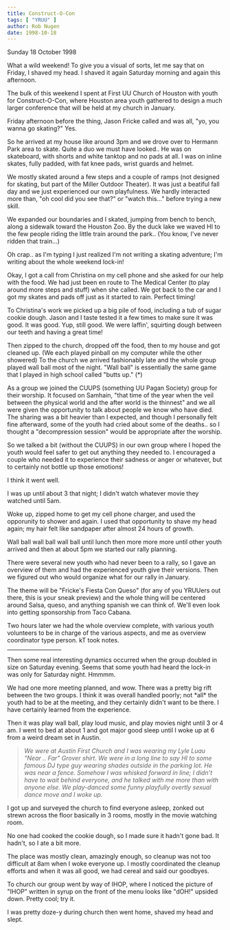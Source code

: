 ```yaml
---
title: Construct-O-Con
tags: [ "YRUU" ]
author: Rob Nugen
date: 1998-10-18
---
```


<title>Construct-O-Con</title>

<p class=date>Sunday 18 October 1998</p>

<p>What a wild weekend! To give you a visual of sorts, let me say that on Friday, I shaved my head. I shaved it again Saturday morning and again this afternoon.

<p>The bulk of this weekend I spent at First UU Church of Houston with youth for Construct-O-Con, where Houston area youth gathered to design a much larger conference that will be held at my church in January.

<p>Friday afternoon before the thing, Jason Fricke called and was all, "yo, you wanna go skating?"  Yes.

<p>So he arrived at my house like around 3pm and we drove over to Hermann Park area to skate. Quite a duo we must have looked..  He was on skateboard, with shorts and white tanktop and no pads at all. I was on inline skates, fully padded, with fat knee pads, wrist guards and helmet.

<p>We mostly skated around a few steps and a couple of ramps (not designed for skating, but part of the Miller Outdoor Theater). It was just a beatiful fall day and we just experienced our own playfulness. We hardly interacted more than, "oh cool did you see that?" or "watch this..." before trying a new skill.

<p>We expanded our boundaries and I skated, jumping from bench to bench, along a sidewalk toward the Houston Zoo. By the duck lake we waved HI to the few people riding the little train around the park..  (You know, I've never ridden that train...)

<p>Oh crap.. as I'm typing I just realized I'm not writing a skating adventure; I'm writing about the whole weekend lock-in!

<p>Okay, I got a call from Christina on my cell phone and she asked for our help with the food. We had just been en route to The Medical Center (to play around more steps and stuff) when she called.  We got back to the car and I got my skates and pads off just as it started to rain.  Perfect timing!

<p>To Christina's work we picked up a big pile of food, including a tub of sugar cookie dough. Jason and I taste tested it a few times to make sure it was good.  It was good.  Yup, still good.  We were laffin', squirting dough between our teeth and having a great time!

<a name="buttsup">
<p>Then zipped to the church, dropped off the food, then to my house and got cleaned up. (We each played pinball on my computer while the other showered) To the church we arrived fashionably late and the whole group played wall ball most of the night.
"Wall ball" is essentially the same game that I played in high school called "butts up."  (*)

<p>As a group we joined the CUUPS (something UU Pagan Society) group for their worship. It focused on Samhain, "that time of the year when the veil between the physical world and the after world is the thinnest" and we all were given the opportunity to talk about people we know who have died. The sharing was a bit heavier than I expected, and though I personally felt fine afterward, some of the youth had cried about some of the deaths.. so I thought a "decompression session" would be appropriate after the worship.

<p>So we talked a bit (without the CUUPS) in our own group where I hoped the youth would feel safer to get out anything they needed to. I encouraged a couple who needed it to experience their sadness or anger or whatever, but to certainly not bottle up those emotions!

<p>I think it went well.

<p>I was up until about 3 that night; I didn't watch whatever movie they watched until 5am.

<p>Woke up, zipped home to get my cell phone charger, and used the opporunity to shower and again. I used that opportunity to shave my head again; my hair felt like sandpaper after almost 24 hours of growth.

<p>Wall ball wall ball wall ball until lunch then more more more until other youth arrived and then at about 5pm we started our rally planning.

<p>There were several new youth who had never been to a rally, so I gave an overview of them and had the experienced youth give their versions.  Then we figured out who would organize what for our rally in January.

<p>The theme will be "Fricke's Fiesta Con Queso" (for any of you YRUUers out there, this is your sneak preview) and the whole thing will be centered around Salsa, queso, and anything spanish we can think of.  We'll even look into getting sponsorship from Taco Cabana.

<p>Two hours later we had the whole overview complete, with various youth volunteers to be in charge of the various aspects, and me as overview coordinator type person. kT took notes.

<p><hr align="center" width="25%">

<p>Then some real interesting dynamics occurred when the group doubled in size on Saturday evening.  Seems that some youth had heard the lock-in was only for Saturday night.  Hmmmm.

<p>We had one more meeting planned, and wow. There was a pretty big rift between the two groups. I think it was overall handled poorly; not *all* the youth had to be at the meeting, and they certainly didn't want to be there. I have certainly learned from the experience.

<p>Then it was play wall ball, play loud music, and play movies night until 3 or 4 am.  I went to bed at about 1 and got major good sleep until I woke up at 6 from a weird dream set in Austin.

<p><blockquote><em>
We were at Austin First Church and I was wearing my Lyle Luau "Near .. Far" Grover shirt. We were in a long line to say HI to some famous DJ type guy wearing shades outside in the parking lot. He was near a fence. Somehow I was whisked forward in line; I didn't have to wait behind everyone, and he talked with me more than with anyone else. We play-danced some funny playfully overtly sexual dance move and I woke up.
</em></blockquote>

<p>I got up and surveyed the church to find everyone asleep, zonked out strewn across the floor basically in 3 rooms, mostly in the movie watching room.

<p>No one had cooked the cookie dough, so I made sure it hadn't gone bad. It hadn't, so I ate a bit more.

<p>The place was mostly clean, amazingly enough, so cleanup was not too difficult at 8am when I woke everyone up. I mostly coordinated the cleanup efforts and when it was all good, we had cereal and said our goodbyes.

<p>To church our group went by way of IHOP, where I noticed the picture of "IHOP" written in syrup on the front of the menu looks like "dOH!" upsided down. Pretty cool; try it.

<p>I was pretty doze-y during church then went home, shaved my head and slept.</p>
